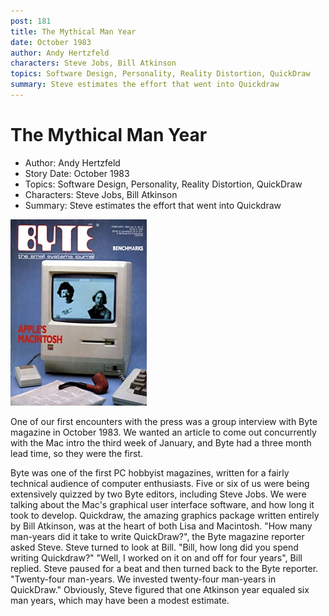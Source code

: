 ```yaml
---
post: 181
title: The Mythical Man Year
date: October 1983
author: Andy Hertzfeld
characters: Steve Jobs, Bill Atkinson
topics: Software Design, Personality, Reality Distortion, QuickDraw
summary: Steve estimates the effort that went into Quickdraw
---
```


# The Mythical Man Year
* Author: Andy Hertzfeld
* Story Date: October 1983
* Topics: Software Design, Personality, Reality Distortion, QuickDraw
* Characters: Steve Jobs, Bill Atkinson
* Summary: Steve estimates the effort that went into Quickdraw

![Bill and Burrell on the cover of Byte](images/Macintosh/bill-byte-cover.jpg) 

    
One of our first encounters with the press was a group interview with Byte magazine in October 1983. We wanted an article to come out concurrently with the Mac intro the third week of January, and Byte had a three month lead time, so they were the first.

Byte was one of the first PC hobbyist magazines, written for a fairly technical audience of computer enthusiasts.  Five or six of us were being extensively quizzed by two Byte editors, including Steve Jobs.   We were talking about the Mac's graphical user interface software, and how long it took to develop.
Quickdraw, the amazing graphics package written entirely by Bill Atkinson, was at the heart of both Lisa and Macintosh. "How many man-years did it take to write QuickDraw?", the Byte magazine reporter asked Steve.
Steve turned to look at Bill.  "Bill, how long did you spend writing Quickdraw?"
"Well, I worked on it on and off for four years", Bill replied.
Steve paused for a beat and then turned back to the Byte reporter.  "Twenty-four man-years.  We invested twenty-four man-years in QuickDraw."
Obviously, Steve figured that one Atkinson year equaled six man years, which may have been a modest estimate.

